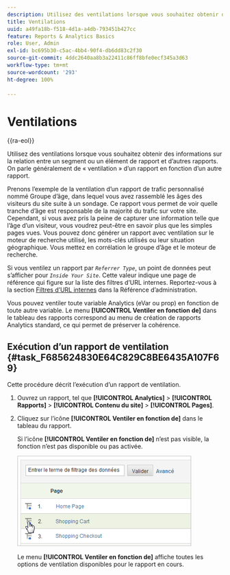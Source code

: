 ```yaml
---
description: Utilisez des ventilations lorsque vous souhaitez obtenir des informations sur la relation entre un segment ou un élément de rapport et d’autres rapports. On parle généralement de « ventilation » d’un rapport en fonction d’un autre rapport.
title: Ventilations
uuid: a49fa18b-f518-4d1a-a4db-793451b427cc
feature: Reports & Analytics Basics
role: User, Admin
exl-id: bc695b30-c5ac-4bb4-90f4-db6dd83c2f30
source-git-commit: 4ddc2640aa8b3a22411c86ff8bfe0ecf345a3d63
workflow-type: tm+mt
source-wordcount: '293'
ht-degree: 100%

---
```


# Ventilations

{{ra-eol}}

Utilisez des ventilations lorsque vous souhaitez obtenir des informations sur la relation entre un segment ou un élément de rapport et d’autres rapports. On parle généralement de « ventilation » d’un rapport en fonction d’un autre rapport.

Prenons l’exemple de la ventilation d’un rapport de trafic personnalisé nommé Groupe d’âge, dans lequel vous avez rassemblé les âges des visiteurs du site suite à un sondage. Ce rapport vous permet de voir quelle tranche d’âge est responsable de la majorité du trafic sur votre site. Cependant, si vous avez pris la peine de capturer une information telle que l’âge d’un visiteur, vous voudrez peut-être en savoir plus que les simples pages vues. Vous pouvez donc générer un rapport avec ventilation sur le moteur de recherche utilisé, les mots-clés utilisés ou leur situation géographique. Vous mettez en corrélation le groupe d’âge et le moteur de recherche.

Si vous ventilez un rapport par  *`Referrer Type`*, un point de données peut s’afficher pour *`Inside Your Site`*. Cette valeur indique une page de référence qui figure sur la liste des filtres d’URL internes. Reportez-vous à la section [Filtres d’URL internes](/help/admin/admin/internal-url-filter-admin.md) dans la Référence d’administration.

Vous pouvez ventiler toute variable Analytics (eVar ou prop) en fonction de toute autre variable. Le menu **[!UICONTROL Ventiler en fonction de]** dans le tableau des rapports correspond au menu de création de rapports Analytics standard, ce qui permet de préserver la cohérence.

## Exécution d’un rapport de ventilation {#task_F685624830E64C829C8BE6435A107F69}

Cette procédure décrit l’exécution d’un rapport de ventilation.

<!-- 

t_reports_breakdown.xml

 -->

1. Ouvrez un rapport, tel que **[!UICONTROL Analytics]** > **[!UICONTROL Rapports]** > **[!UICONTROL Contenu du site]** > **[!UICONTROL Pages]**.
1. Cliquez sur l’icône **[!UICONTROL Ventiler en fonction de]** dans le tableau du rapport.

   Si l’icône **[!UICONTROL Ventiler en fonction de]** n’est pas visible, la fonction n’est pas disponible ou pas activée.

   ![](assets/breakdown.png)

   Le menu **[!UICONTROL Ventiler en fonction de]** affiche toutes les options de ventilation disponibles pour le rapport en cours.
